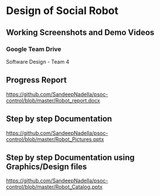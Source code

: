 # Design of Social Robot

## Working Screenshots and Demo Videos

### Google Team Drive
Software Design - Team 4

## Progress Report
<https://github.com/SandeepNadella/psoc-control/blob/master/Robot_report.docx>

## Step by step Documentation
<https://github.com/SandeepNadella/psoc-control/blob/master/Robot_Pictures.pptx>

## Step by step Documentation using Graphics/Design files
<https://github.com/SandeepNadella/psoc-control/blob/master/Robot_Catalog.pptx>
